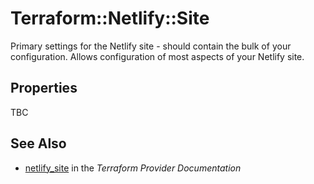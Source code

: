 # Terraform::Netlify::Site

Primary settings for the Netlify site - should contain the bulk of your configuration. Allows configuration of most aspects of your Netlify site.

## Properties

TBC

## See Also

* [netlify_site](https://www.terraform.io/docs/providers/netlify/r/site.html) in the _Terraform Provider Documentation_